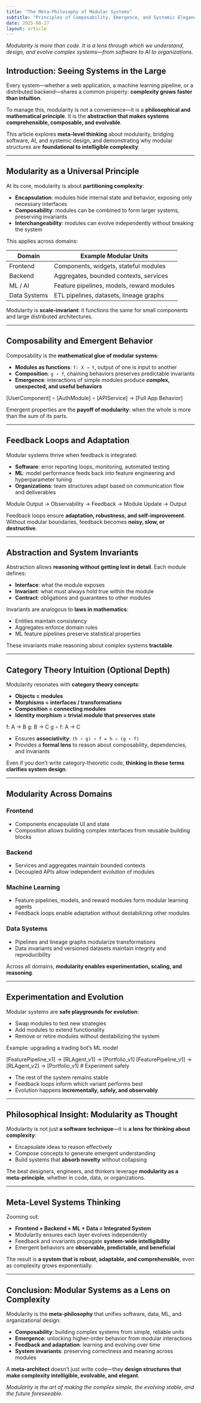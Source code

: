 ```yaml
---
title: "The Meta-Philosophy of Modular Systems"
subtitle: "Principles of Composability, Emergence, and Systemic Elegance"
date: 2025-08-27
layout: article
---
```


*Modularity is more than code. It is a lens through which we understand, design, and evolve complex systems—from software to AI to organizations.*

## Introduction: Seeing Systems in the Large

Every system—whether a web application, a machine learning pipeline, or a distributed backend—shares a common property: **complexity grows faster than intuition**.  

To manage this, modularity is not a convenience—it is a **philosophical and mathematical principle**. It is the **abstraction that makes systems comprehensible, composable, and evolvable**.

This article explores **meta-level thinking** about modularity, bridging software, AI, and systemic design, and demonstrating why modular structures are **foundational to intelligible complexity**.

---

## Modularity as a Universal Principle

At its core, modularity is about **partitioning complexity**:

- **Encapsulation**: modules hide internal state and behavior, exposing only necessary interfaces  
- **Composability**: modules can be combined to form larger systems, preserving invariants  
- **Interchangeability**: modules can evolve independently without breaking the system  

This applies across domains:

| Domain        | Example Modular Units                    |
|---------------|----------------------------------------|
| Frontend      | Components, widgets, stateful modules  |
| Backend       | Aggregates, bounded contexts, services |
| ML / AI       | Feature pipelines, models, reward modules |
| Data Systems  | ETL pipelines, datasets, lineage graphs |

Modularity is **scale-invariant**: it functions the same for small components and large distributed architectures.

---

## Composability and Emergent Behavior

Composability is the **mathematical glue of modular systems**:

- **Modules as functions**: `f: X → Y`, output of one is input to another  
- **Composition**: `g ∘ f`, chaining behaviors preserves predictable invariants  
- **Emergence**: interactions of simple modules produce **complex, unexpected, and useful behaviors**

[UserComponent] ∘ [AuthModule] ∘ [APIService] → [Full App Behavior]

Emergent properties are the **payoff of modularity**: when the whole is more than the sum of its parts.

---

## Feedback Loops and Adaptation

Modular systems thrive when feedback is integrated:

- **Software**: error reporting loops, monitoring, automated testing  
- **ML**: model performance feeds back into feature engineering and hyperparameter tuning  
- **Organizations**: team structures adapt based on communication flow and deliverables  

Module Output → Observability → Feedback → Module Update → Output

Feedback loops ensure **adaptation, robustness, and self-improvement**. Without modular boundaries, feedback becomes **noisy, slow, or destructive**.

---

## Abstraction and System Invariants

Abstraction allows **reasoning without getting lost in detail**. Each module defines:

- **Interface**: what the module exposes  
- **Invariant**: what must always hold true within the module  
- **Contract**: obligations and guarantees to other modules  

Invariants are analogous to **laws in mathematics**:

- Entities maintain consistency  
- Aggregates enforce domain rules  
- ML feature pipelines preserve statistical properties  

These invariants make reasoning about complex systems **tractable**.

---

## Category Theory Intuition (Optional Depth)

Modularity resonates with **category theory concepts**:

- **Objects = modules**  
- **Morphisms = interfaces / transformations**  
- **Composition = connecting modules**  
- **Identity morphism = trivial module that preserves state**

f: A → B
g: B → C
g ∘ f: A → C

- Ensures **associativity**: `(h ∘ g) ∘ f = h ∘ (g ∘ f)`  
- Provides a **formal lens** to reason about composability, dependencies, and invariants

Even if you don’t write category-theoretic code, **thinking in these terms clarifies system design**.

---

## Modularity Across Domains

### Frontend

- Components encapsulate UI and state  
- Composition allows building complex interfaces from reusable building blocks  

### Backend

- Services and aggregates maintain bounded contexts  
- Decoupled APIs allow independent evolution of modules  

### Machine Learning

- Feature pipelines, models, and reward modules form modular learning agents  
- Feedback loops enable adaptation without destabilizing other modules  

### Data Systems

- Pipelines and lineage graphs modularize transformations  
- Data invariants and versioned datasets maintain integrity and reproducibility  

Across all domains, **modularity enables experimentation, scaling, and reasoning**.

---

## Experimentation and Evolution

Modular systems are **safe playgrounds for evolution**:

- Swap modules to test new strategies  
- Add modules to extend functionality  
- Remove or retire modules without destabilizing the system  

Example: upgrading a trading bot’s ML model

[FeaturePipeline_v1] → [RLAgent_v1] → [Portfolio_v1]
[FeaturePipeline_v1] → [RLAgent_v2] → [Portfolio_v1] # Experiment safely


- The rest of the system remains stable  
- Feedback loops inform which variant performs best  
- Evolution happens **incrementally, safely, and observably**

---

## Philosophical Insight: Modularity as Thought

Modularity is not just **a software technique**—it is **a lens for thinking about complexity**:

- Encapsulate ideas to reason effectively  
- Compose concepts to generate emergent understanding  
- Build systems that **absorb novelty** without collapsing  

The best designers, engineers, and thinkers leverage **modularity as a meta-principle**, whether in code, data, or organizations.

---

## Meta-Level Systems Thinking

Zooming out:

- **Frontend + Backend + ML + Data = Integrated System**  
- Modularity ensures each layer evolves independently  
- Feedback and invariants propagate **system-wide intelligibility**  
- Emergent behaviors are **observable, predictable, and beneficial**  

The result is **a system that is robust, adaptable, and comprehensible**, even as complexity grows exponentially.

---

## Conclusion: Modular Systems as a Lens on Complexity

Modularity is the **meta-philosophy** that unifies software, data, ML, and organizational design:

- **Composability**: building complex systems from simple, reliable units  
- **Emergence**: unlocking higher-order behavior from modular interactions  
- **Feedback and adaptation**: learning and evolving over time  
- **System invariants**: preserving correctness and meaning across modules  

A **meta-architect** doesn’t just write code—they **design structures that make complexity intelligible, evolvable, and elegant**.  

*Modularity is the art of making the complex simple, the evolving stable, and the future foreseeable.*

